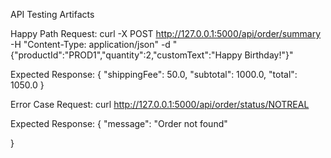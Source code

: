 API Testing Artifacts

Happy Path
Request:
curl -X POST http://127.0.0.1:5000/api/order/summary -H "Content-Type: application/json" -d "{\"productId\":\"PROD1\",\"quantity\":2,\"customText\":\"Happy Birthday!\"}"

Expected Response:
{
  "shippingFee": 50.0,
  "subtotal": 1000.0,
  "total": 1050.0
}

Error Case
Request:
curl http://127.0.0.1:5000/api/order/status/NOTREAL

Expected Response:
{
  "message": "Order not found"

}
